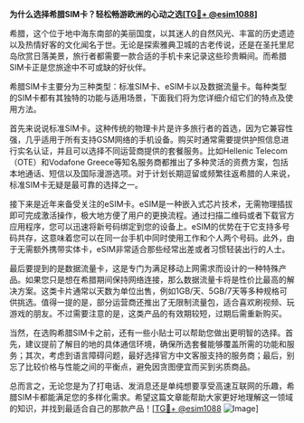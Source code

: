 **为什么选择希腊SIM卡？轻松畅游欧洲的心动之选[[TG💪+ @esim1088](https://t.me/s/esim1088)]**

希腊，这个位于地中海东南部的美丽国度，以其迷人的自然风光、丰富的历史遗迹以及热情好客的文化闻名于世。无论是探索雅典卫城的古老传说，还是在圣托里尼岛欣赏日落美景，旅行者都需要一款合适的手机卡来记录这些珍贵瞬间。而希腊SIM卡正是您旅途中不可或缺的好伙伴。

希腊SIM卡主要分为三种类型：标准SIM卡、eSIM卡以及数据流量卡。每种类型的SIM卡都有其独特的功能与适用场景，下面我们将为您详细介绍它们的特点及使用方法。

首先来说说标准SIM卡。这种传统的物理卡片是许多旅行者的首选，因为它兼容性强，几乎适用于所有支持GSM网络的手机设备。购买时通常需要提供护照信息进行实名认证，并且可以选择不同运营商提供的套餐服务。比如Hellenic Telecom（OTE）和Vodafone Greece等知名服务商都推出了多种灵活的资费方案，包括本地通话、短信以及国际漫游选项。对于计划长期逗留或频繁往返希腊的人来说，标准SIM卡无疑是最可靠的选择之一。

接下来是近年来备受关注的eSIM卡。eSIM是一种嵌入式芯片技术，无需物理插拔即可完成激活操作，极大地方便了用户的更换流程。通过扫描二维码或者下载官方应用程序，您可以迅速将新号码绑定到您的设备上。eSIM的优势在于它支持多号码共存，这意味着您可以在同一台手机中同时使用工作和个人两个号码。此外，由于无需额外携带实体卡，eSIM非常适合那些经常出差或者习惯轻装出行的人士。

最后要提到的是数据流量卡，这是专门为满足移动上网需求而设计的一种特殊产品。如果您只是想在希腊期间保持网络连接，那么数据流量卡将是性价比最高的解决方案。这类卡片通常以天数为单位出售，例如1GB/天、5GB/7天等多种规格可供挑选。值得一提的是，部分运营商还推出了无限制流量包，适合喜欢刷视频、玩游戏的朋友。不过需要注意的是，这类产品的有效期较短，过期后需重新购买。

当然，在选购希腊SIM卡之前，还有一些小贴士可以帮助您做出更明智的选择。首先，建议提前了解目的地的具体通信环境，确保所选套餐能够覆盖所需的功能和服务；其次，考虑到语言障碍问题，最好选择官方中文客服支持的服务商；最后，别忘了比较价格与性能之间的平衡点，避免因贪图便宜而买到劣质商品。

总而言之，无论您是为了打电话、发消息还是单纯想要享受高速互联网的乐趣，希腊SIM卡都能满足您的多样化需求。希望这篇文章能帮助大家更好地理解这一领域的知识，并找到最适合自己的那款产品！[[TG💪+ @esim1088](https://t.me/s/esim1088) ![Image](https://i.postimg.cc/4NQfJmqS/Snipaste-2025-05-13-00-14-12.png)]
